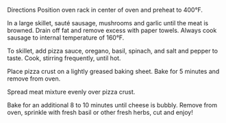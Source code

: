 Directions
Position oven rack in center of oven and preheat to 400°F.

In a large skillet, sauté sausage, mushrooms and garlic until the meat is browned. Drain off fat and remove excess with paper towels. Always cook sausage to internal temperature of 160°F.

To skillet, add pizza sauce, oregano, basil, spinach, and salt and pepper to taste. Cook, stirring frequently, until hot.

Place pizza crust on a lightly greased baking sheet. Bake for 5 minutes and remove from oven.

Spread meat mixture evenly over pizza crust.

Bake for an additional 8 to 10 minutes until cheese is bubbly. Remove from oven, sprinkle with fresh basil or other fresh herbs, cut and enjoy!